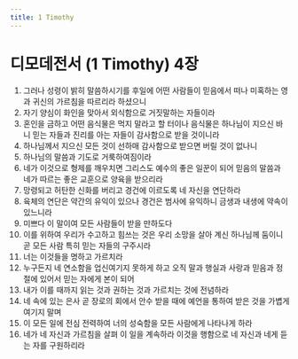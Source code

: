 ```yaml
---
title: 1 Timothy
---
```


# 디모데전서 (1 Timothy) 4장
1. 그러나 성령이 밝히 말씀하시기를 후일에 어떤 사람들이 믿음에서 떠나 미혹하는 영과 귀신의 가르침을 따르리라 하셨으니
1. 자기 양심이 화인을 맞아서 외식함으로 거짓말하는 자들이라
1. 혼인을 금하고 어떤 음식물은 먹지 말라고 할 터이나 음식물은 하나님이 지으신 바니 믿는 자들과 진리를 아는 자들이 감사함으로 받을 것이니라
1. 하나님께서 지으신 모든 것이 선하매 감사함으로 받으면 버릴 것이 없나니
1. 하나님의 말씀과 기도로 거룩하여짐이라
1. 네가 이것으로 형제를 깨우치면 그리스도 예수의 좋은 일꾼이 되어 믿음의 말씀과 네가 따르는 좋은 교훈으로 양육을 받으리라
1. 망령되고 허탄한 신화를 버리고 경건에 이르도록 네 자신을 연단하라
1. 육체의 연단은 약간의 유익이 있으나 경건은 범사에 유익하니 금생과 내생에 약속이 있느니라
1. 미쁘다 이 말이여 모든 사람들이 받을 만하도다
1. 이를 위하여 우리가 수고하고 힘쓰는 것은 우리 소망을 살아 계신 하나님께 둠이니 곧 모든 사람 특히 믿는 자들의 구주시라
1. 너는 이것들을 명하고 가르치라
1. 누구든지 네 연소함을 업신여기지 못하게 하고 오직 말과 행실과 사랑과 믿음과 정절에 있어서 믿는 자에게 본이 되어
1. 내가 이를 때까지 읽는 것과 권하는 것과 가르치는 것에 전념하라
1. 네 속에 있는 은사 곧 장로의 회에서 안수 받을 때에 예언을 통하여 받은 것을 가볍게 여기지 말며
1. 이 모든 일에 전심 전력하여 너의 성숙함을 모든 사람에게 나타나게 하라
1. 네가 네 자신과 가르침을 살펴 이 일을 계속하라 이것을 행함으로 네 자신과 네게 듣는 자를 구원하리라